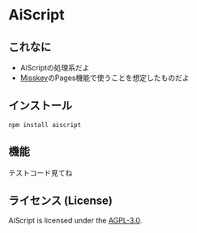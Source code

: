 # AiScript

## これなに
* AiScriptの処理系だよ
* [Misskey](https://github.com/syuilo/misskey)のPages機能で使うことを想定したものだよ

## インストール
```
npm install aiscript
```

## 機能
テストコード見てね

## ライセンス (License)
AiScript is licensed under the [AGPL-3.0](LICENSE).
